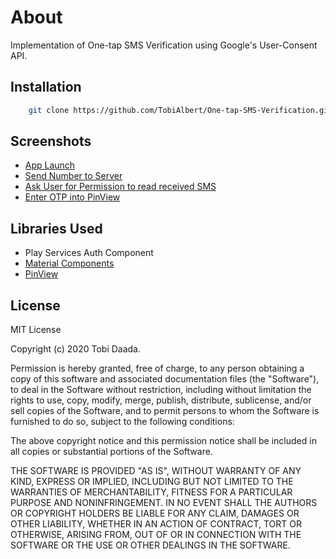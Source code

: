# About
Implementation of One-tap SMS Verification using Google's User-Consent API.

## Installation
```bash
    git clone https://github.com/TobiAlbert/One-tap-SMS-Verification.git
```

## Screenshots
- [App Launch](screenshots/SC_1.png)
- [Send Number to Server](screenshots/SC_2.png)
- [Ask User for Permission to read received SMS](screenshots/SC_3.png)
- [Enter OTP into PinView](screenshots/SC_4.png)

## Libraries Used
- Play Services Auth Component
- [Material Components](https://material.io/develop/android/docs/getting-started/)
- [PinView](https://github.com/GoodieBag/Pinview)

## License
MIT License

Copyright (c) 2020 Tobi Daada.

Permission is hereby granted, free of charge, to any person obtaining a copy
of this software and associated documentation files (the "Software"), to deal
in the Software without restriction, including without limitation the rights
to use, copy, modify, merge, publish, distribute, sublicense, and/or sell
copies of the Software, and to permit persons to whom the Software is
furnished to do so, subject to the following conditions:

The above copyright notice and this permission notice shall be included in all
copies or substantial portions of the Software.

THE SOFTWARE IS PROVIDED "AS IS", WITHOUT WARRANTY OF ANY KIND, EXPRESS OR
IMPLIED, INCLUDING BUT NOT LIMITED TO THE WARRANTIES OF MERCHANTABILITY,
FITNESS FOR A PARTICULAR PURPOSE AND NONINFRINGEMENT. IN NO EVENT SHALL THE
AUTHORS OR COPYRIGHT HOLDERS BE LIABLE FOR ANY CLAIM, DAMAGES OR OTHER
LIABILITY, WHETHER IN AN ACTION OF CONTRACT, TORT OR OTHERWISE, ARISING FROM,
OUT OF OR IN CONNECTION WITH THE SOFTWARE OR THE USE OR OTHER DEALINGS IN THE
SOFTWARE.